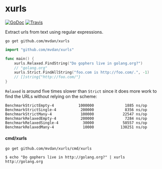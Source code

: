 # xurls

[![GoDoc](https://godoc.org/github.com/mvdan/xurls?status.svg)](https://godoc.org/github.com/mvdan/xurls)
[![Travis](https://travis-ci.org/mvdan/xurls.svg?branch=master)](https://travis-ci.org/mvdan/xurls)

Extract urls from text using regular expressions.

	go get github.com/mvdan/xurls

```go
import "github.com/mvdan/xurls"

func main() {
	xurls.Relaxed.FindString("Do gophers live in golang.org?")
	// "golang.org"
	xurls.Strict.FindAllString("foo.com is http://foo.com/.", -1)
	// []string{"http://foo.com/"}
}
```

`Relaxed` is around five times slower than `Strict` since it does more
work to find the URLs without relying on the scheme:

```
BenchmarkStrictEmpty-4           1000000              1885 ns/op
BenchmarkStrictSingle-4           200000              8356 ns/op
BenchmarkStrictMany-4             100000             22547 ns/op
BenchmarkRelaxedEmpty-4           200000              7284 ns/op
BenchmarkRelaxedSingle-4           30000             58557 ns/op
BenchmarkRelaxedMany-4             10000            130251 ns/op
```

#### cmd/xurls

	go get github.com/mvdan/xurls/cmd/xurls

```shell
$ echo "Do gophers live in http://golang.org?" | xurls
http://golang.org
```
